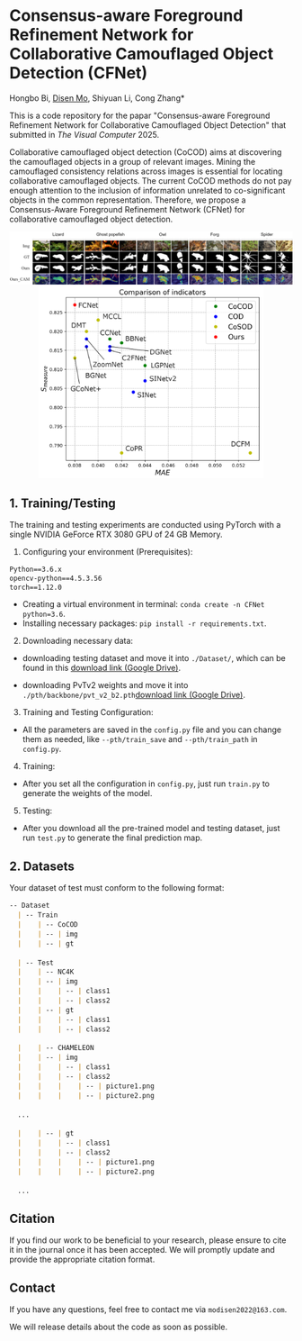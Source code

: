 # Consensus-aware Foreground Refinement Network for Collaborative Camouflaged Object Detection (CFNet)

</a></h2>
Hongbo Bi, [Disen Mo](https://firefly-m.github.io/Moodysson.github.io/), Shiyuan Li, Cong Zhang*<br>

This is a code repository for the papar "Consensus-aware Foreground Refinement Network for Collaborative Camouflaged Object Detection" that submitted in *The Visual Computer* 2025.

Collaborative camouflaged object detection (CoCOD) aims at discovering the camouflaged objects in a group of relevant images.  Mining the camouflaged consistency relations across images is essential for locating collaborative camouflaged objects. The current CoCOD methods do not pay enough attention to the inclusion of information unrelated to co-significant objects in the common representation. Therefore, we propose a Consensus-Aware Foreground Refinement Network (CFNet) for collaborative camouflaged object detection.

<img src="./pics/FCNet_output.png">

<div align=center>
<img src="./pics/FCNet_all_modules.png" width="400px">
</div>



## 1. Training/Testing

The training and testing experiments are conducted using PyTorch with a single NVIDIA GeForce RTX 3080 GPU of 24 GB Memory.

1. Configuring your environment (Prerequisites):

```
Python==3.6.x
opencv-python==4.5.3.56
torch==1.12.0
```

- Creating a virtual environment in terminal: `conda create -n CFNet python=3.6`.
- Installing necessary packages: `pip install -r requirements.txt`.

2. Downloading necessary data:

- downloading testing dataset and move it into `./Dataset/`, which can be found in this [download link (Google Drive)](https://drive.google.com/file/d/1wyLfm0QhpOsgM5NoNcGCbgXnzQzBAJiX/view).

- downloading PvTv2 weights and move it into `./pth/backbone/pvt_v2_b2.pth`[download link (Google Drive)](https://drive.google.com/file/d/15D_GL4wY2oNzLvovCHg6aATVFWTezgtw/view?usp=sharing).

3. Training and Testing Configuration:

- All the parameters are saved in the `config.py` file and you can change them as needed, like `--pth/train_save` and `--pth/train_path` in `config.py`.

4. Training:

- After you set all the configuration in `config.py`, just run `train.py` to generate the weights of the model.

5. Testing:

- After you download all the pre-trained model and testing dataset, just run `test.py` to generate the final prediction map.

## 2. Datasets

Your dataset of test must conform to the following format:

```markdown
-- Dataset
  | -- Train
  |    | -- CoCOD
  |    | -- | img
  |    | -- | gt

  | -- Test
  |    | -- NC4K
  |    | -- | img
  |    |    | -- | class1
  |    |    | -- | class2
  |    | -- | gt
  |    |    | -- | class1
  |    |    | -- | class2
  
  |    | -- CHAMELEON
  |    | -- | img
  |    |    | -- | class1
  |    |    | -- | class2
  |    |    |    | -- | picture1.png
  |    |    |    | -- | picture2.png
  
  ...
    
  |    | -- | gt
  |    |    | -- | class1
  |    |    | -- | class2
  |    |    |    | -- | picture1.png
  |    |    |    | -- | picture2.png
  
  ...

```

## Citation

If you find our work to be beneficial to your research, please ensure to cite it in the journal once it has been accepted. We will promptly update and provide the appropriate citation format.

## Contact

If you have any questions, feel free to contact me via `modisen2022@163.com`.

We will release details about the code as soon as possible.
